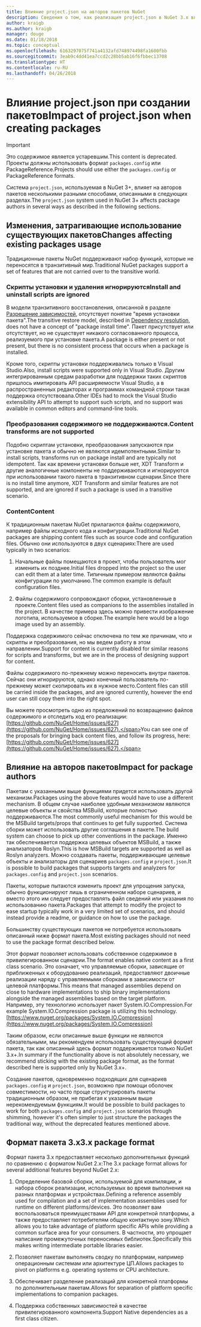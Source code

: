 ```yaml
---
title: Влияние project.json на авторов пакетов NuGet
description: Сведения о том, как реализация project.json в NuGet 3.x влияет на авторов пакетов, например неподдерживаемые функции, содержимое и формат пакетов.
author: kraigb
ms.author: kraigb
manager: douge
ms.date: 01/18/2018
ms.topic: conceptual
ms.openlocfilehash: 6163297075f741a4132afd748974498fa1600fbb
ms.sourcegitcommit: 3eab9c4dd41ea7ccd2c28bb5ab16f6fbbec13708
ms.translationtype: HT
ms.contentlocale: ru-RU
ms.lasthandoff: 04/26/2018
---
```

# <a name="impact-of-projectjson-when-creating-packages"></a><span data-ttu-id="464e3-103">Влияние project.json при создании пакетов</span><span class="sxs-lookup"><span data-stu-id="464e3-103">Impact of project.json when creating packages</span></span>

> [!Important]
> <span data-ttu-id="464e3-104">Это содержимое является устаревшим.</span><span class="sxs-lookup"><span data-stu-id="464e3-104">This content is deprecated.</span></span> <span data-ttu-id="464e3-105">Проекты должны использовать формат `packages.config` или PackageReference.</span><span class="sxs-lookup"><span data-stu-id="464e3-105">Projects should use either the `packages.config` or PackageReference formats.</span></span>

<span data-ttu-id="464e3-106">Система `project.json`, используемая в NuGet 3+, влияет на авторов пакетов несколькими разными способами, описанными в следующих разделах.</span><span class="sxs-lookup"><span data-stu-id="464e3-106">The `project.json` system used in NuGet 3+ affects package authors in several ways as described in the following sections.</span></span>

## <a name="changes-affecting-existing-packages-usage"></a><span data-ttu-id="464e3-107">Изменения, затрагивающие использование существующих пакетов</span><span class="sxs-lookup"><span data-stu-id="464e3-107">Changes affecting existing packages usage</span></span>

<span data-ttu-id="464e3-108">Традиционные пакеты NuGet поддерживают набор функций, которые не переносятся в транзитивный мир.</span><span class="sxs-lookup"><span data-stu-id="464e3-108">Traditional NuGet packages support a set of features that are not carried over to the transitive world.</span></span>

### <a name="install-and-uninstall-scripts-are-ignored"></a><span data-ttu-id="464e3-109">Скрипты установки и удаления игнорируются</span><span class="sxs-lookup"><span data-stu-id="464e3-109">Install and uninstall scripts are ignored</span></span>

<span data-ttu-id="464e3-110">В модели транзитивного восстановления, описанной в разделе [Разрешение зависимостей](../consume-packages/dependency-resolution.md#dependency-resolution-with-packagereference), отсутствует понятие "время установки пакета".</span><span class="sxs-lookup"><span data-stu-id="464e3-110">The transitive restore model, described in [Dependency resolution](../consume-packages/dependency-resolution.md#dependency-resolution-with-packagereference), does not have a concept of "package install time".</span></span> <span data-ttu-id="464e3-111">Пакет присутствует или отсутствует, но не существует никакого согласованного процесса, реализуемого при установке пакета.</span><span class="sxs-lookup"><span data-stu-id="464e3-111">A package is either present or not present, but there is no consistent process that occurs when a package is installed.</span></span>

<span data-ttu-id="464e3-112">Кроме того, скрипты установки поддерживались только в Visual Studio.</span><span class="sxs-lookup"><span data-stu-id="464e3-112">Also, install scripts were supported only in Visual Studio.</span></span> <span data-ttu-id="464e3-113">Другим интегрированным средам разработки для поддержки таких скриптов пришлось имитировать API расширяемости Visual Studio, а в распространенных редакторах и программах командной строки такая поддержка отсутствовала.</span><span class="sxs-lookup"><span data-stu-id="464e3-113">Other IDEs had to mock the Visual Studio extensibility API to attempt to support such scripts, and no support was available in common editors and command-line tools.</span></span>

### <a name="content-transforms-are-not-supported"></a><span data-ttu-id="464e3-114">Преобразования содержимого не поддерживаются.</span><span class="sxs-lookup"><span data-stu-id="464e3-114">Content transforms are not supported</span></span>

<span data-ttu-id="464e3-115">Подобно скриптам установки, преобразования запускаются при установке пакета и обычно не являются идемпотентными.</span><span class="sxs-lookup"><span data-stu-id="464e3-115">Similar to install scripts, transforms run on package install and are typically not idempotent.</span></span> <span data-ttu-id="464e3-116">Так как времени установки больше нет, XDT Transform и другие аналогичные компоненты не поддерживаются и игнорируются при использовании такого пакета в транзитивном сценарии.</span><span class="sxs-lookup"><span data-stu-id="464e3-116">Since there is no install time anymore, XDT Transform and similar features are not supported, and are ignored if such a package is used in a transitive scenario.</span></span>

### <a name="content"></a><span data-ttu-id="464e3-117">Content</span><span class="sxs-lookup"><span data-stu-id="464e3-117">Content</span></span>

<span data-ttu-id="464e3-118">К традиционным пакетам NuGet прилагаются файлы содержимого, например файлы исходного кода и конфигурации.</span><span class="sxs-lookup"><span data-stu-id="464e3-118">Traditional NuGet packages are shipping content files such as source code and configuration files.</span></span> <span data-ttu-id="464e3-119">Обычно они используются в двух сценариях:</span><span class="sxs-lookup"><span data-stu-id="464e3-119">There are used typically in two scenarios:</span></span>

1. <span data-ttu-id="464e3-120">Начальные файлы помещаются в проект, чтобы пользователь мог изменить их позднее.</span><span class="sxs-lookup"><span data-stu-id="464e3-120">Initial files dropped into the project so the user can edit them at a later time.</span></span> <span data-ttu-id="464e3-121">Типичным примером являются файлы конфигурации по умолчанию.</span><span class="sxs-lookup"><span data-stu-id="464e3-121">The common example is default configuration files.</span></span>

1. <span data-ttu-id="464e3-122">Файлы содержимого сопровождают сборки, установленные в проекте.</span><span class="sxs-lookup"><span data-stu-id="464e3-122">Content files used as companions to the assemblies installed in the project.</span></span> <span data-ttu-id="464e3-123">В качестве примера здесь можно привести изображение логотипа, используемое в сборке.</span><span class="sxs-lookup"><span data-stu-id="464e3-123">The example here would be a logo image used by an assembly.</span></span>

<span data-ttu-id="464e3-124">Поддержка содержимого сейчас отключена по тем же причинам, что и скрипты и преобразования, но мы ведем работу в этом направлении.</span><span class="sxs-lookup"><span data-stu-id="464e3-124">Support for content is currently disabled for similar reasons for scripts and transforms, but we are in the process of designing support for content.</span></span>

<span data-ttu-id="464e3-125">Файлы содержимого по-прежнему можно переносить внутри пакетов. Сейчас они игнорируются, однако конечный пользователь по-прежнему может скопировать их в нужное место.</span><span class="sxs-lookup"><span data-stu-id="464e3-125">Content files can still be carried inside the packages, and are ignored currently, however the end user can still copy them into the right spot.</span></span>

<span data-ttu-id="464e3-126">Вы можете просмотреть одно из предложений по возвращению файлов содержимого и отследить ход его реализации: [https://github.com/NuGet/Home/issues/627](https://github.com/NuGet/Home/issues/627).</span><span class="sxs-lookup"><span data-stu-id="464e3-126">You can see one of the proposals for bringing back content files, and follow its progress, here: [https://github.com/NuGet/Home/issues/627](https://github.com/NuGet/Home/issues/627).</span></span>

## <a name="impact-for-package-authors"></a><span data-ttu-id="464e3-127">Влияние на авторов пакетов</span><span class="sxs-lookup"><span data-stu-id="464e3-127">Impact for package authors</span></span>

<span data-ttu-id="464e3-128">Пакетам с указанными выше функциями придется использовать другой механизм.</span><span class="sxs-lookup"><span data-stu-id="464e3-128">Packages using the above features would have to use a different mechanism.</span></span> <span data-ttu-id="464e3-129">В общем случае наиболее удобным механизмом являются целевые объекты и свойства MSBuild, которые полностью поддерживаются.</span><span class="sxs-lookup"><span data-stu-id="464e3-129">The most commonly useful mechanism for this would be the MSBuild targets/props that continues to get fully supported.</span></span> <span data-ttu-id="464e3-130">Система сборки может использовать другие соглашения в пакете.</span><span class="sxs-lookup"><span data-stu-id="464e3-130">The build system can choose to pick up other conventions in the package.</span></span> <span data-ttu-id="464e3-131">Именно так обеспечивается поддержка целевых объектов MSBuild, а также анализаторов Roslyn.</span><span class="sxs-lookup"><span data-stu-id="464e3-131">This is how MSBuild targets are supported as well as Roslyn analyzers.</span></span> <span data-ttu-id="464e3-132">Можно создавать пакеты, поддерживающие целевые объекты и анализаторы для сценариев `packages.config` и `project.json`.</span><span class="sxs-lookup"><span data-stu-id="464e3-132">It is possible to build packages that supports targets and analyzers for `packages.config` and `project.json` scenarios.</span></span>

<span data-ttu-id="464e3-133">Пакеты, которые пытаются изменить проект для упрощения запуска, обычно функционируют лишь в ограниченном наборе сценариев, и вместо этого им следует предоставлять файл сведений или указания по использованию пакета.</span><span class="sxs-lookup"><span data-stu-id="464e3-133">Packages that attempt to modify the project to ease startup typically work in a very limited set of scenarios, and should instead provide a readme, or guidance on how to use the package.</span></span>

<span data-ttu-id="464e3-134">Большинству существующих пакетов не потребуется использовать описанный ниже формат пакета.</span><span class="sxs-lookup"><span data-stu-id="464e3-134">Most existing packages should not need to use the package format described below.</span></span>

<span data-ttu-id="464e3-135">Этот формат позволяет использовать собственное содержимое в привилегированном сценарии.</span><span class="sxs-lookup"><span data-stu-id="464e3-135">The format enables native content as a first class scenario.</span></span> <span data-ttu-id="464e3-136">Это означает, что управляемые сборки, зависящие от приближенных к оборудованию реализаций, предоставляют двоичные реализации наряду с управляемыми сборками в зависимости от целевой платформы.</span><span class="sxs-lookup"><span data-stu-id="464e3-136">This means that managed assemblies depend on close to hardware implementations to ship binary implementations alongside the managed assemblies based on the target platform.</span></span> <span data-ttu-id="464e3-137">Например, эту технологию использует пакет System.IO.Compression.</span><span class="sxs-lookup"><span data-stu-id="464e3-137">For example System.IO.Compression package is utilizing this technology.</span></span> [https://www.nuget.org/packages/System.IO.Compression](https://www.nuget.org/packages/System.IO.Compression)

<span data-ttu-id="464e3-138">Таким образом, если описанные выше функции не являются обязательными, мы рекомендуем использовать существующий формат пакета, так как описанный здесь формат поддерживается только NuGet 3.x+.</span><span class="sxs-lookup"><span data-stu-id="464e3-138">In summary if the functionality above is not absolutely necessary, we recommend sticking with the existing package format, as the format described here is supported only by NuGet 3.x+.</span></span>

<span data-ttu-id="464e3-139">Создание пакетов, одновременно подходящих для сценариев `packages.config` и `project.json`, возможно при помощи оболочек совместимости, но часто проще структурировать пакеты традиционным образом, не прибегая к указанным выше нерекомендуемым функциям.</span><span class="sxs-lookup"><span data-stu-id="464e3-139">It would be possible to build packages to work for both `packages.config` and `project.json` scenarios through shimming, however it's often simpler to just structure the packages the traditional way, without the deprecated features mentioned above.</span></span>

## <a name="3x-package-format"></a><span data-ttu-id="464e3-140">Формат пакета 3.x</span><span class="sxs-lookup"><span data-stu-id="464e3-140">3.x package format</span></span>

<span data-ttu-id="464e3-141">Формат пакета 3.x предоставляет несколько дополнительных функций по сравнению с форматом NuGet 2.x:</span><span class="sxs-lookup"><span data-stu-id="464e3-141">The 3.x package format allows for several additional features beyond NuGet 2.x:</span></span>

1. <span data-ttu-id="464e3-142">Определение базовой сборки, используемой для компиляции, и набора сборок реализации, используемых во время выполнения на разных платформах и устройствах.</span><span class="sxs-lookup"><span data-stu-id="464e3-142">Defining a reference assembly used for compilation and a set of implementation assemblies used for runtime on different platforms/devices.</span></span> <span data-ttu-id="464e3-143">Это позволяет вам воспользоваться преимуществами API для конкретной платформы, а также предоставляет потребителям общую контактную зону.</span><span class="sxs-lookup"><span data-stu-id="464e3-143">Which allows you to take advantage of platform specific APIs while providing a common surface area for your consumers.</span></span> <span data-ttu-id="464e3-144">В частности, это упрощает написание промежуточных переносимых библиотек.</span><span class="sxs-lookup"><span data-stu-id="464e3-144">Specifically this makes writing intermediate portable libraries easier.</span></span>

1. <span data-ttu-id="464e3-145">Позволяет пакетам выполнять сводку по платформам, например операционным системам или архитектуре ЦП.</span><span class="sxs-lookup"><span data-stu-id="464e3-145">Allows packages to pivot on platforms e.g. operating systems or CPU architecture.</span></span>

1. <span data-ttu-id="464e3-146">Обеспечивает разделение реализаций для конкретной платформы по дополнительным пакетам.</span><span class="sxs-lookup"><span data-stu-id="464e3-146">Allows for separation of platform specific implementations to companion packages.</span></span>

1. <span data-ttu-id="464e3-147">Поддержка собственных зависимостей в качестве привилегированного компонента.</span><span class="sxs-lookup"><span data-stu-id="464e3-147">Support Native dependencies as a first class citizen.</span></span>

